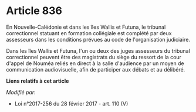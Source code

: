 # Article 836

En Nouvelle-Calédonie et dans les îles Wallis et Futuna, le tribunal correctionnel statuant en formation collégiale est
complété par deux assesseurs dans les conditions prévues au code de l'organisation judiciaire.

Dans les îles Wallis et Futuna, l'un ou deux des juges assesseurs du tribunal correctionnel peuvent être des magistrats du
siège du ressort de la cour d'appel  de Nouméa reliés en direct à la salle d'audience par un moyen de communication
audiovisuelle, afin de participer aux débats et au délibéré.

**Liens relatifs à cet article**

_Modifié par_:

  - Loi n°2017-256 du 28 février 2017 - art. 110 (V)
